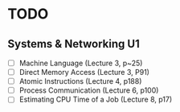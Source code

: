 # TODO

## Systems & Networking U1

- [ ] Machine Language (Lecture 3, p~25)
- [ ] Direct Memory Access (Lecture 3, P91)
- [ ] Atomic Instructions (Lecture 4, p188)
- [ ] Process Communication (Lecture 6, p100)
- [ ] Estimating CPU Time of a Job (Lecture 8, p17)
